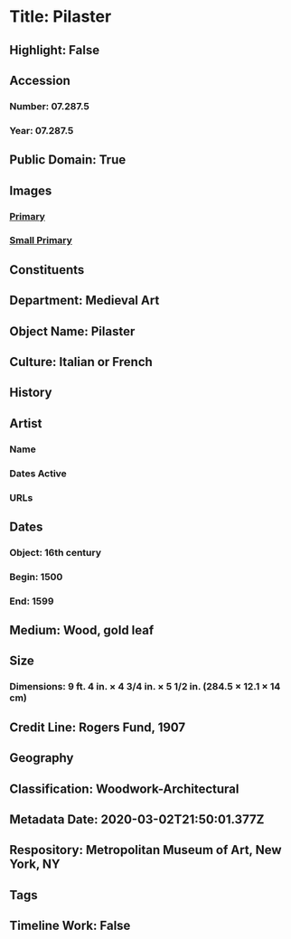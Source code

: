 # Title: Pilaster
## Highlight: False
## Accession
### Number: 07.287.5
### Year: 07.287.5
## Public Domain: True
## Images
### [Primary](https://images.metmuseum.org/CRDImages/md/original/3117.jpg)
### [Small Primary](https://images.metmuseum.org/CRDImages/md/web-large/3117.jpg)
## Constituents
## Department: Medieval Art
## Object Name: Pilaster
## Culture: Italian or French
## History
## Artist
### Name
### Dates Active
### URLs
## Dates
### Object: 16th century
### Begin: 1500
### End: 1599
## Medium: Wood, gold leaf
## Size
### Dimensions: 9 ft. 4 in. × 4 3/4 in. × 5 1/2 in. (284.5 × 12.1 × 14 cm)
## Credit Line: Rogers Fund, 1907
## Geography
## Classification: Woodwork-Architectural
## Metadata Date: 2020-03-02T21:50:01.377Z
## Respository: Metropolitan Museum of Art, New York, NY
## Tags
## Timeline Work: False